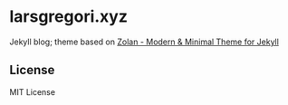 # larsgregori.xyz

Jekyll blog; theme based on [Zolan - Modern & Minimal Theme for Jekyll](https://github.com/artemsheludko/zolan)

## License

MIT License
